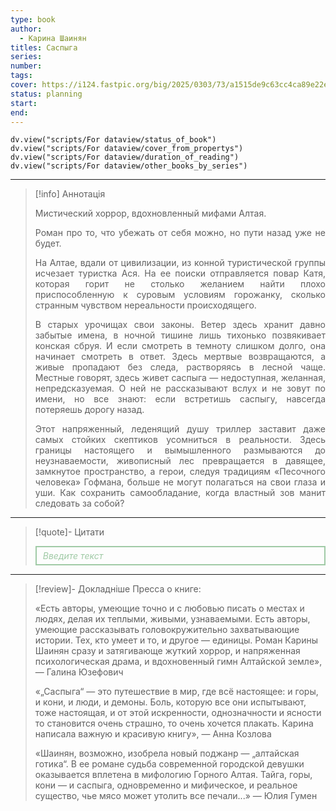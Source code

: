 ```yaml
---
type: book
author:
  - Карина Шаинян
titles: Саспыга
series:
number:
tags:
cover: https://i124.fastpic.org/big/2025/0303/73/a1515de9c63cc4ca89e22e6c5c3b5773.jpeg?r=1
status: planning
start:
end:
---
```

```dataviewjs
dv.view("scripts/For dataview/status_of_book")
dv.view("scripts/For dataview/cover_from_propertys")
dv.view("scripts/For dataview/duration_of_reading")
dv.view("scripts/For dataview/other_books_by_series")
```
---

>[!info] Аннотація
> <p align="justify">Мистический хоррор, вдохновленный мифами Алтая.</p>
> <p align="justify">Роман про то, что убежать от себя можно, но пути назад уже не будет.</p>
> <p align="justify">На Алтае, вдали от цивилизации, из конной туристической группы исчезает туристка Ася. На ее поиски отправляется повар Катя, которая горит не столько желанием найти плохо приспособленную к суровым условиям горожанку, сколько странным чувством нереальности происходящего.</p>
> <p align="justify">В старых урочищах свои законы. Ветер здесь хранит давно забытые имена, в ночной тишине лишь тихонько позвякивает конская сбруя. И если смотреть в темноту слишком долго, она начинает смотреть в ответ. Здесь мертвые возвращаются, а живые пропадают без следа, растворяясь в лесной чаще. Местные говорят, здесь живет саспыга — недоступная, желанная, непредсказуемая. О ней не рассказывают вслух и не зовут по имени, но все знают: если встретишь саспыгу, навсегда потеряешь дорогу назад.</p>
> <p align="justify">Этот напряженный, леденящий душу триллер заставит даже самых стойких скептиков усомниться в реальности. Здесь границы настоящего и вымышленного размываются до неузнаваемости, живописный лес превращается в давящее, замкнутое пространство, а герои, следуя традициям «Песочного человека» Гофмана, больше не могут полагаться на свои глаза и уши. Как сохранить самообладание, когда властный зов манит следовать за собой?</p>

---

>[!quote]- Цитати
><div align="justify" style="border: 2px solid #A0CAA6; padding: 5px 10px 5px 10px; font-style: italic; color: #A0CAA6 ">Введите текст</div>

---
>[!review]- Докладніше
> Пресса о книге:
>
> «Есть авторы, умеющие точно и с любовью писать о местах и людях, делая их теплыми, живыми, узнаваемыми. Есть авторы, умеющие рассказывать головокружительно захватывающие истории. Тех, кто умеет и то, и другое — единицы. Роман Карины Шаинян сразу и затягивающе жуткий хоррор, и напряженная психологическая драма, и вдохновенный гимн Алтайской земле», — Галина Юзефович
>
> «„Саспыга“ — это путешествие в мир, где всё настоящее: и горы, и кони, и люди, и демоны. Боль, которую все они испытывают, тоже настоящая, и от этой искренности, однозначности и ясности то становится очень страшно, то очень хочется плакать. Карина написала важную и красивую книгу», — Анна Козлова
>
> «Шаинян, возможно, изобрела новый поджанр — „алтайская готика“. В ее романе судьба современной городской девушки оказывается вплетена в мифологию Горного Алтая. Тайга, горы, кони — и саспыга, одновременно и мифическое, и реальное существо, чье мясо может утолить все печали...» — Юлия Гумен
>